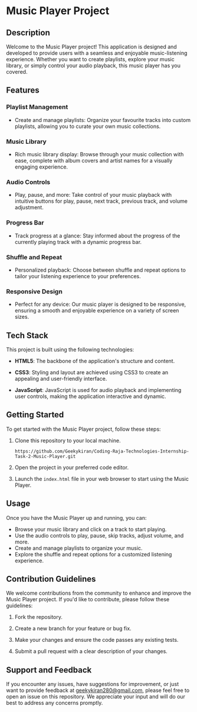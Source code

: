 # Music Player Project

## Description

Welcome to the Music Player project! This application is designed and developed to provide users with a seamless and enjoyable music-listening experience. Whether you want to create playlists, explore your music library, or simply control your audio playback, this music player has you covered.

## Features

### Playlist Management

- Create and manage playlists: Organize your favourite tracks into custom playlists, allowing you to curate your own music collections.

### Music Library

- Rich music library display: Browse through your music collection with ease, complete with album covers and artist names for a visually engaging experience.

### Audio Controls

- Play, pause, and more: Take control of your music playback with intuitive buttons for play, pause, next track, previous track, and volume adjustment.

### Progress Bar

- Track progress at a glance: Stay informed about the progress of the currently playing track with a dynamic progress bar.

### Shuffle and Repeat

- Personalized playback: Choose between shuffle and repeat options to tailor your listening experience to your preferences.

### Responsive Design

- Perfect for any device: Our music player is designed to be responsive, ensuring a smooth and enjoyable experience on a variety of screen sizes.

## Tech Stack

This project is built using the following technologies:

- **HTML5**: The backbone of the application's structure and content.

- **CSS3**: Styling and layout are achieved using CSS3 to create an appealing and user-friendly interface.

- **JavaScript**: JavaScript is used for audio playback and implementing user controls, making the application interactive and dynamic.

## Getting Started

To get started with the Music Player project, follow these steps:

1. Clone this repository to your local machine.

   ```shell
   https://github.com/Geekykiran/Coding-Raja-Technologies-Internship-Task-2-Music-Player.git
   ```

2. Open the project in your preferred code editor.

3. Launch the `index.html` file in your web browser to start using the Music Player.

## Usage

Once you have the Music Player up and running, you can:

- Browse your music library and click on a track to start playing.
- Use the audio controls to play, pause, skip tracks, adjust volume, and more.
- Create and manage playlists to organize your music.
- Explore the shuffle and repeat options for a customized listening experience.

## Contribution Guidelines

We welcome contributions from the community to enhance and improve the Music Player project. If you'd like to contribute, please follow these guidelines:

1. Fork the repository.

2. Create a new branch for your feature or bug fix.

3. Make your changes and ensure the code passes any existing tests.

4. Submit a pull request with a clear description of your changes.

## Support and Feedback

If you encounter any issues, have suggestions for improvement, or just want to provide feedback at geekykiran280@gmail.com, please feel free to open an issue on this repository. We appreciate your input and will do our best to address any concerns promptly.
